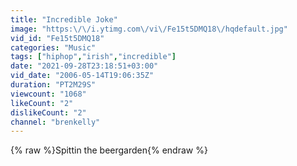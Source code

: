 ```yaml
---
title: "Incredible Joke"
image: "https:\/\/i.ytimg.com\/vi\/Fe15t5DMQ18\/hqdefault.jpg"
vid_id: "Fe15t5DMQ18"
categories: "Music"
tags: ["hiphop","irish","incredible"]
date: "2021-09-28T23:18:51+03:00"
vid_date: "2006-05-14T19:06:35Z"
duration: "PT2M29S"
viewcount: "1068"
likeCount: "2"
dislikeCount: "2"
channel: "brenkelly"
---
```

{% raw %}Spittin the beergarden{% endraw %}
